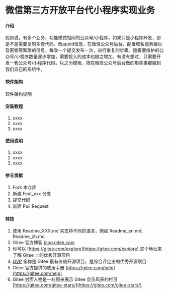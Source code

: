 # 微信第三方开放平台代小程序实现业务

#### 介绍
假如说，有多个业务，功能模式相同的公众号/小程序，如果只是小程序开发，那是不是需要复制多套代码，改appid信息，在微信公众号后台，配置域名服务器以及密钥等繁琐的信息，每改一个提交发布一次，进行重复的步骤。随着要维护的公众号/小程序数量逐步增加，需要投入的成本也随之增加。有没有想过，只需要开发一套公众号/小程序代码，以之为模板，把在微信公众号后台做的那些事都搬到我们自己的系统中。

#### 软件架构
软件架构说明


#### 安装教程

1.  xxxx
2.  xxxx
3.  xxxx

#### 使用说明

1.  xxxx
2.  xxxx
3.  xxxx

#### 参与贡献

1.  Fork 本仓库
2.  新建 Feat_xxx 分支
3.  提交代码
4.  新建 Pull Request


#### 特技

1.  使用 Readme\_XXX.md 来支持不同的语言，例如 Readme\_en.md, Readme\_zh.md
2.  Gitee 官方博客 [blog.gitee.com](https://blog.gitee.com)
3.  你可以 [https://gitee.com/explore](https://gitee.com/explore) 这个地址来了解 Gitee 上的优秀开源项目
4.  [GVP](https://gitee.com/gvp) 全称是 Gitee 最有价值开源项目，是综合评定出的优秀开源项目
5.  Gitee 官方提供的使用手册 [https://gitee.com/help](https://gitee.com/help)
6.  Gitee 封面人物是一档用来展示 Gitee 会员风采的栏目 [https://gitee.com/gitee-stars/](https://gitee.com/gitee-stars/)
